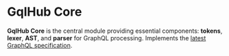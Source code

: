 # GqlHub Core

**GqlHub Core** is the central module providing essential components: **tokens**, **lexer**, **AST**, and **parser** for GraphQL processing. Implements the [latest GraphQL specification](https://spec.graphql.org/draft/).